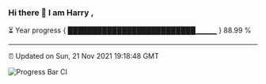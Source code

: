 ### Hi there 👋 I am Harry , 

⏳ Year progress { ██████████████████████████▁▁▁▁ } 88.99 %

---

⏰ Updated on Sun, 21 Nov 2021 19:18:48 GMT

![Progress Bar CI](https://github.com/duykhang68/duykhang68/workflows/Progress%20Bar%20CI/badge.svg)
